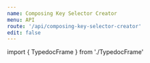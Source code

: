 ```yaml
---
name: Composing Key Selector Creator
menu: API
route: '/api/composing-key-selector-creator'
edit: false
---
```


import { TypedocFrame } from './TypedocFrame'

<TypedocFrame
  title="Composing Key Selector Creator"
  route="modules/_composingkeyselectorcreator_"
/>
